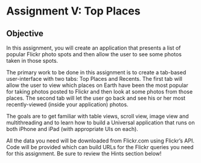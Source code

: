 Assignment V:
Top Places
===========
Objective
----------
In this assignment, you will create an application that presents a list of popular Flickr
photo spots and then allow the user to see some photos taken in those spots.

The primary work to be done in this assignment is to create a tab-based user-interface
with two tabs: Top Places and Recents. The first tab will allow the user to view which
places on Earth have been the most popular for taking photos posted to Flickr and then
look at some photos from those places. The second tab will let the user go back and see
his or her most recently-viewed (inside your application) photos.

The goals are to get familiar with table views, scroll view, image view and
multithreading and to learn how to build a Universal application that runs on both
iPhone and iPad (with appropriate UIs on each).

All the data you need will be downloaded from Flickr.com using Flickr’s API. Code will
be provided which can build URLs for the Flickr queries you need for this assignment.
Be sure to review the Hints section below!
